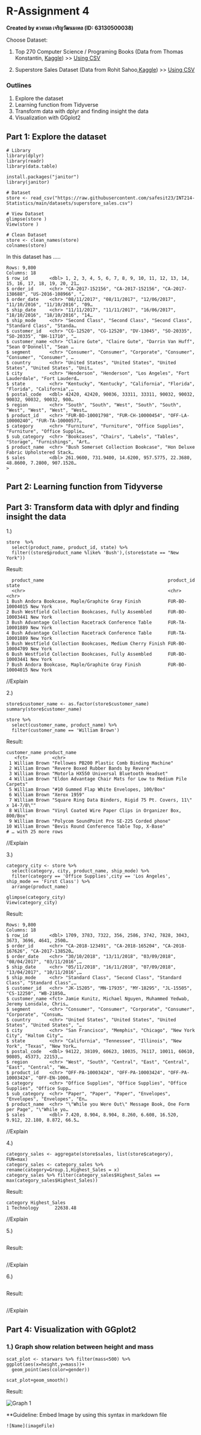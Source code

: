 # R-Assignment 4

**Created by ดวงกมล เจริญวัฒนมงคล (ID: 63130500038)**

Choose Dataset:
1. Top 270 Computer Science / Programing Books (Data from Thomas Konstantin, [Kaggle](https://www.kaggle.com/thomaskonstantin/top-270-rated-computer-science-programing-books)) >> [Using CSV](https://raw.githubusercontent.com/safesit23/INT214-Statistics/main/datasets/prog_book.csv)

2. Superstore Sales Dataset (Data from Rohit Sahoo,[Kaggle](https://www.kaggle.com/rohitsahoo/sales-forecasting)) >> [Using CSV](https://raw.githubusercontent.com/safesit23/INT214-Statistics/main/datasets/superstore_sales.csv)


### Outlines
1. Explore the dataset
2. Learning function from Tidyverse
3. Transform data with dplyr and finding insight the data
4. Visualization with GGplot2

## Part 1: Explore the dataset

```
# Library
library(dplyr)
library(readr)
library(data.table)

install.packages("janitor")
library(janitor)

# Dataset
store <- read_csv("https://raw.githubusercontent.com/safesit23/INT214-Statistics/main/datasets/superstore_sales.csv")

# View Dataset
glimpse(store )
View(store )

# Clean Dataset
store <- clean_names(store)
colnames(store)
```

In this dataset has .....

```
Rows: 9,800
Columns: 18
$ row_id        <dbl> 1, 2, 3, 4, 5, 6, 7, 8, 9, 10, 11, 12, 13, 14, 15, 16, 17, 18, 19, 20, 21…
$ order_id      <chr> "CA-2017-152156", "CA-2017-152156", "CA-2017-138688", "US-2016-108966", "…
$ order_date    <chr> "08/11/2017", "08/11/2017", "12/06/2017", "11/10/2016", "11/10/2016", "09…
$ ship_date     <chr> "11/11/2017", "11/11/2017", "16/06/2017", "18/10/2016", "18/10/2016", "14…
$ ship_mode     <chr> "Second Class", "Second Class", "Second Class", "Standard Class", "Standa…
$ customer_id   <chr> "CG-12520", "CG-12520", "DV-13045", "SO-20335", "SO-20335", "BH-11710", "…
$ customer_name <chr> "Claire Gute", "Claire Gute", "Darrin Van Huff", "Sean O'Donnell", "Sean …
$ segment       <chr> "Consumer", "Consumer", "Corporate", "Consumer", "Consumer", "Consumer", …
$ country       <chr> "United States", "United States", "United States", "United States", "Unit…
$ city          <chr> "Henderson", "Henderson", "Los Angeles", "Fort Lauderdale", "Fort Lauderd…
$ state         <chr> "Kentucky", "Kentucky", "California", "Florida", "Florida", "California",…
$ postal_code   <dbl> 42420, 42420, 90036, 33311, 33311, 90032, 90032, 90032, 90032, 90032, 900…
$ region        <chr> "South", "South", "West", "South", "South", "West", "West", "West", "West…
$ product_id    <chr> "FUR-BO-10001798", "FUR-CH-10000454", "OFF-LA-10000240", "FUR-TA-10000577…
$ category      <chr> "Furniture", "Furniture", "Office Supplies", "Furniture", "Office Supplie…
$ sub_category  <chr> "Bookcases", "Chairs", "Labels", "Tables", "Storage", "Furnishings", "Art…
$ product_name  <chr> "Bush Somerset Collection Bookcase", "Hon Deluxe Fabric Upholstered Stack…
$ sales         <dbl> 261.9600, 731.9400, 14.6200, 957.5775, 22.3680, 48.8600, 7.2800, 907.1520…
> 
```



## Part 2: Learning function from Tidyverse
## Part 3: Transform data with dplyr and finding insight the data

1.)

```
store  %>% 
  select(product_name, product_id, state) %>% 
  filter((store$product_name %like% 'Bush'),(store$state == "New York")) 
```
Result:
```
  product_name                                              product_id      state   
  <chr>                                                     <chr>           <chr>   
1 Bush Andora Bookcase, Maple/Graphite Gray Finish          FUR-BO-10004015 New York
2 Bush Westfield Collection Bookcases, Fully Assembled      FUR-BO-10003441 New York
3 Bush Advantage Collection Racetrack Conference Table      FUR-TA-10001889 New York
4 Bush Advantage Collection Racetrack Conference Table      FUR-TA-10001889 New York
5 Bush Westfield Collection Bookcases, Medium Cherry Finish FUR-BO-10004709 New York
6 Bush Westfield Collection Bookcases, Fully Assembled      FUR-BO-10003441 New York
7 Bush Andora Bookcase, Maple/Graphite Gray Finish          FUR-BO-10004015 New York
```
//Explain

2.)
```
store$customer_name <- as.factor(store$customer_name)
summary(store$customer_name)

store %>%
  select(customer_name, product_name) %>%
  filter(customer_name == 'William Brown')
```
Result:
```
customer_name product_name                                                    
   <fct>         <chr>                                                           
 1 William Brown "Fellowes PB200 Plastic Comb Binding Machine"                   
 2 William Brown "Revere Boxed Rubber Bands by Revere"                           
 3 William Brown "Motorla HX550 Universal Bluetooth Headset"                     
 4 William Brown "Eldon Advantage Chair Mats for Low to Medium Pile Carpets"     
 5 William Brown "#10 Gummed Flap White Envelopes, 100/Box"                      
 6 William Brown "Xerox 1959"                                                    
 7 William Brown "Square Ring Data Binders, Rigid 75 Pt. Covers, 11\" x 14-7/8\""
 8 William Brown "Vinyl Coated Wire Paper Clips in Organizer Box, 800/Box"       
 9 William Brown "Polycom SoundPoint Pro SE-225 Corded phone"                    
10 William Brown "Bevis Round Conference Table Top, X-Base"                      
# … with 25 more rows
```
//Explain

3.)
```
category_city <- store %>% 
  select(category, city, product_name, ship_mode) %>%
  filter(category == 'Office Supplies',city == 'Los Angeles', ship_mode == 'First Class') %>%
  arrange(product_name) 
  
glimpse(category_city)
View(category_city)
```
Result:
```
Rows: 9,800
Columns: 18
$ row_id        <dbl> 1709, 3783, 7322, 356, 2586, 3742, 7828, 3043, 3673, 3696, 4641, 2500…
$ order_id      <chr> "CA-2018-123491", "CA-2018-165204", "CA-2018-167626", "CA-2017-138520…
$ order_date    <chr> "30/10/2018", "13/11/2018", "03/09/2018", "08/04/2017", "03/11/2016",…
$ ship_date     <chr> "05/11/2018", "16/11/2018", "07/09/2018", "13/04/2017", "10/11/2016",…
$ ship_mode     <chr> "Standard Class", "Second Class", "Standard Class", "Standard Class",…
$ customer_id   <chr> "JK-15205", "MN-17935", "MY-18295", "JL-15505", "CS-12250", "WB-21850…
$ customer_name <fct> Jamie Kunitz, Michael Nguyen, Muhammed Yedwab, Jeremy Lonsdale, Chris…
$ segment       <chr> "Consumer", "Consumer", "Corporate", "Consumer", "Corporate", "Consum…
$ country       <chr> "United States", "United States", "United States", "United States", "…
$ city          <chr> "San Francisco", "Memphis", "Chicago", "New York City", "Haltom City"…
$ state         <chr> "California", "Tennessee", "Illinois", "New York", "Texas", "New York…
$ postal_code   <dbl> 94122, 38109, 60623, 10035, 76117, 10011, 60610, 90805, 45373, 22153,…
$ region        <chr> "West", "South", "Central", "East", "Central", "East", "Central", "We…
$ product_id    <chr> "OFF-PA-10003424", "OFF-PA-10003424", "OFF-PA-10003424", "OFF-EN-1000…
$ category      <chr> "Office Supplies", "Office Supplies", "Office Supplies", "Office Supp…
$ sub_category  <chr> "Paper", "Paper", "Paper", "Envelopes", "Envelopes", "Envelopes", "En…
$ product_name  <chr> "\"While you Were Out\" Message Book, One Form per Page", "\"While yo…
$ sales         <dbl> 7.420, 8.904, 8.904, 8.260, 6.608, 16.520, 9.912, 22.180, 8.872, 66.5…
```

//Explain

4.)
```
category_sales <- aggregate(store$sales, list(store$category), FUN=max)
category_sales <- category_sales %>% rename(category=Group.1,Highest_Sales = x)
category_sales %>% filter(category_sales$Highest_Sales == max(category_sales$Highest_Sales))
```
Result:
```
category Highest_Sales
1 Technology      22638.48
```
//Explain

5.)
```
```
Result:
```
```
//Explain

6.)
```
```
Result:
```
```
//Explain


## Part 4: Visualization with GGplot2
### 1.) Graph show relation between height and mass
```
scat_plot <- starwars %>% filter(mass<500) %>% ggplot(aes(x=height,y=mass))+
  geom_point(aes(color=gender))

scat_plot+geom_smooth()
```
Result:

![Graph 1](graph1.png)

**Guideline:
Embed Image by using this syntax in markdown file
````
![Name](imageFile)
````
